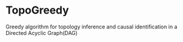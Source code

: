 # TopoGreedy
Greedy algorithm for topology inference and causal identification in a Directed Acyclic Graph(DAG)
